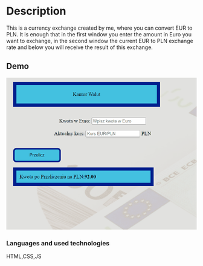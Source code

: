 # Description
This is a currency exchange created by me, where you can convert EUR to PLN.
It is enough that in the first window you enter the amount in Euro you want to exchange, in the second window the current EUR to PLN exchange rate and below you will receive the result of this exchange.
## Demo

![Currency-Container](https://github.com/Przemek8686/currency-container/blob/main/images/Animation.gif?raw=true)

### Languages and used technologies
HTML,CSS,JS